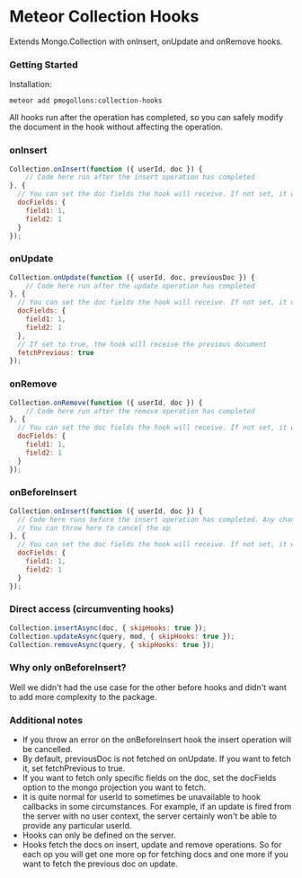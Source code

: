 # Meteor Collection Hooks

Extends Mongo.Collection with onInsert, onUpdate and onRemove hooks.

### Getting Started
Installation:

```meteor add pmogollons:collection-hooks```

All hooks run after the operation has completed, so you can safely modify the document in the hook without
affecting the operation.

### onInsert

```javascript
Collection.onInsert(function ({ userId, doc }) {
    // Code here run after the insert operation has completed
}, {
  // You can set the doc fields the hook will receive. If not set, it will return all fields.
  docFields: {
    field1: 1,
    field2: 1
  }
});
```

### onUpdate

```javascript
Collection.onUpdate(function ({ userId, doc, previousDoc }) {
    // Code here run after the update operation has completed
}, {
  // You can set the doc fields the hook will receive. If not set, it will return all fields.
  docFields: {
    field1: 1,
    field2: 1
  },
  // If set to true, the hook will receive the previous document
  fetchPrevious: true
});
```

### onRemove

```javascript
Collection.onRemove(function ({ userId, doc }) {
    // Code here run after the remove operation has completed
}, {
  // You can set the doc fields the hook will receive. If not set, it will return all fields.
  docFields: {
    field1: 1,
    field2: 1
  }
});
```

### onBeforeInsert

```javascript
Collection.onInsert(function ({ userId, doc }) {
  // Code here runs before the insert operation has completed. Any changes to the doc are persisted in the db.
  // You can throw here to cancel the op
}, {
  // You can set the doc fields the hook will receive. If not set, it will return all fields.
  docFields: {
    field1: 1,
    field2: 1
  }
});
```

### Direct access (circumventing hooks)

```javascript
Collection.insertAsync(doc, { skipHooks: true });
Collection.updateAsync(query, mod, { skipHooks: true });
Collection.removeAsync(query, { skipHooks: true });
```

### Why only onBeforeInsert?
Well we didn't had the use case for the other before hooks and didn't want to add more complexity to the package.

### Additional notes
* If you throw an error on the onBeforeInsert hook the insert operation will be cancelled.
* By default, previousDoc is not fetched on onUpdate. If you want to fetch it, set fetchPrevious to true.
* If you want to fetch only specific fields on the doc, set the docFields option to the mongo projection you want to fetch.
* It is quite normal for userId to sometimes be unavailable to hook callbacks in some circumstances.
  For example, if an update is fired from the server with no user context, the server certainly won't be able to
  provide any particular userId.
* Hooks can only be defined on the server.
* Hooks fetch the docs on insert, update and remove operations. So for each op you will get one more op for
  fetching docs and one more if you want to fetch the previous doc on update.